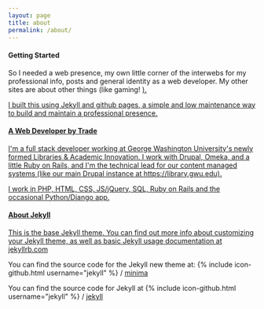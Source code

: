```yaml
---
layout: page
title: about
permalink: /about/
---
```


<h4>Getting Started</h4>
So I needed a web presence, my own little corner of the interwebs for my professional info, posts and general identity as a web developer. My other sites are about other things (like gaming! <a href="telrhin.com">). 

I built this using Jekyll and github pages, a simple and low maintenance way to build and maintain a professional presence.

<h4>A Web Developer by Trade</h4>
I'm a full stack developer working at George Washington University's newly formed Libraries & Academic Innovation. I work with Drupal, Omeka, and a little Ruby on Rails, and I'm the technical lead for our content managed systems (like our main Drupal instance at https://library.gwu.edu).

I work in PHP, HTML, CSS, JS/jQuery, SQL, Ruby on Rails and the occasional Python/Django app.

<h4>About Jekyll</h4>

This is the base Jekyll theme. You can find out more info about customizing your Jekyll theme, as well as basic Jekyll usage documentation at [jekyllrb.com](http://jekyllrb.com/)

You can find the source code for the Jekyll new theme at:
{% include icon-github.html username="jekyll" %} /
[minima](https://github.com/jekyll/minima)

You can find the source code for Jekyll at
{% include icon-github.html username="jekyll" %} /
[jekyll](https://github.com/jekyll/jekyll)
